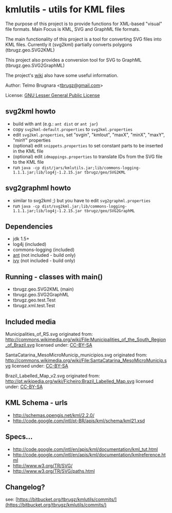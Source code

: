 
kmlutils - utils for KML files
==============================

The purpose of this project is to provide functions for XML-based "visual" file formats. 
Main Focus is KML, SVG and GraphML file formats.

The main functionality of this project is a tool for converting SVG files into KML files. Currently it (svg2kml)
partially converts polygons (tbrugz.geo.SVG2KML)

This project also provides a conversion tool for SVG to GraphML (tbrugz.geo.SVG2GraphML)

The project's [wiki](https://bitbucket.org/tbrugz/kmlutils/wiki) also have some useful information.

Author:
Telmo Brugnara <[tbrugz@gmail.com](mailto:tbrugz@gmail.com)>

License:
[GNU Lesser General Public License](http://www.gnu.org/licenses/lgpl.html)


svg2kml howto
-------------
- build with ant (e.g.: `ant dist` or `ant jar`)
- copy `svg2kml-default.properties` to `svg2kml.properties`
- edit `svg2kml.properties`, set "svgin", "kmlout", "maxX", "minX", "maxY", "minY" properties
- (optional) edit `snippets.properties` to set constant parts to be inserted in the KML file
- (optional) edit `idmappings.properties` to translate IDs from the SVG file to the KML file
- run `java -cp dist/jars/kmlutils.jar;lib/commons-logging-1.1.1.jar;lib/log4j-1.2.15.jar tbrugz/geo/SVG2KML`


svg2graphml howto
-----------------
- similar to svg2kml ;) but you have to edit `svg2graphml.properties`
- run `java -cp dist/svg2kml.jar;lib/commons-logging-1.1.1.jar;lib/log4j-1.2.15.jar tbrugz/geo/SVG2GraphML`


Dependencies
------------
- jdk 1.5+
- log4j (included)
- commons-logging (included)
- [ant](http://ant.apache.org/) (not included - build only)
- [ivy](http://ant.apache.org/ivy/) (not included - build only)


Running - classes with main()
-----------------------------
- tbrugz.geo.SVG2KML (main)
- tbrugz.geo.SVG2GraphML
- tbrugz.geo.test.Test
- tbrugz.xml.test.Test


Included media
--------------
  
Municipalities_of_RS.svg originated from:
http://commons.wikimedia.org/wiki/File:Municipalities_of_the_South_Region_of_Brazil.svg
licensed under: [CC-BY-SA](http://creativecommons.org/licenses/by-sa/3.0/)

SantaCatarina_MesoMicroMunicip_municipios.svg originated from:
http://commons.wikimedia.org/wiki/File:SantaCatarina_MesoMicroMunicip.svg
licensed under: [CC-BY-SA](http://creativecommons.org/licenses/by-sa/3.0/)

Brazil_Labelled_Map_v2.svg originated from:
http://pt.wikipedia.org/wiki/Ficheiro:Brazil_Labelled_Map.svg
licensed under: [CC-BY-SA](http://creativecommons.org/licenses/by-sa/3.0/)


KML Schema - urls
-----------------
- http://schemas.opengis.net/kml/2.2.0/
- http://code.google.com/intl/pt-BR/apis/kml/schema/kml21.xsd


Specs...
--------
- http://code.google.com/intl/en/apis/kml/documentation/kml_tut.html
- http://code.google.com/intl/en/apis/kml/documentation/kmlreference.html
- http://www.w3.org/TR/SVG/
- http://www.w3.org/TR/SVG/paths.html


Changelog?
----------
see: [https://bitbucket.org/tbrugz/kmlutils/commits/](https://bitbucket.org/tbrugz/kmlutils/commits/)
